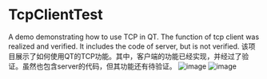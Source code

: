 # TcpClientTest
A demo demonstrating how to use TCP in QT. The function of tcp client was realized and verified. It includes the code of server, but is not verified.
该项目展示了如何使用QT的TCP功能。其中，客户端的功能已经实现，并经过了验证。虽然也包含server的代码，但其功能还有待验证。
![image](https://github.com/liming467/TcpClientTest/tree/master/img/ui.png)
![image](https://github.com/liming467/TcpClientTest/tree/master/img/verify.png)
